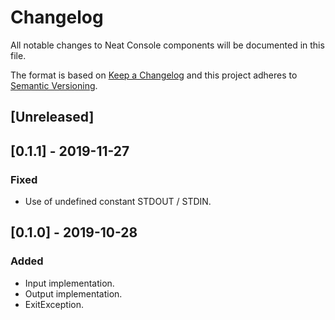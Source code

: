 # Changelog
All notable changes to Neat Console components will be documented in this file.

The format is based on [Keep a Changelog](https://keepachangelog.com/en/1.0.0/)
and this project adheres to [Semantic Versioning](https://semver.org/spec/v2.0.0.html).

## [Unreleased]

## [0.1.1] - 2019-11-27
### Fixed
- Use of undefined constant STDOUT / STDIN.

## [0.1.0] - 2019-10-28
### Added
- Input implementation.
- Output implementation.
- ExitException.
